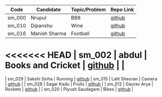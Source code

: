| Code   | Candidate             | Topic/Problem         | Repo Link                                                    |
| ------ | --------------------- | --------------------- | ------------------------------------------------------------ |
| sm_000 | Nrupul                | BB8                   | [github](https://github.com/nrupuld/masai-sprint-1)          |
| sm_010 | Dipanshu              | Wine                  | [github](https://github.com/dipanshusabharwal/masai-sprint-1)|
| sm_016 | Manish Sharma         | Football              | [github](https://github.com/Manishsharma203/masai-sprint-1)  |
<<<<<<< HEAD
| sm_002 | abdul                 | Books and Cricket     | [github](https://github.com/abduljabbarpeer/masai-sprint-1)	|         |
=======
| sm_029 | Sakshi Sinha          | Running               | [github](https://sakshisinha.github.io/masai-sprint-1/) 
| sm_015 | Lalit Sheoran         | Camera                | [github](https://github.com/lalitsheoran/masai-sprint-1)     |
| sm_028 | Sagar Kadu            | Fruits                | [github](https://github.com/sagarkadu16/masai-sprint-1)      |
| sm_012 | Gaurav Arya           | Rockets               | [github](https://github.com/gauravarya12/masai-sprint-1)     |
| sm_020 | Piyush Saudagare      | Bikes                 | [github](https://github.com/piush2611/masai-sprint1)         |
